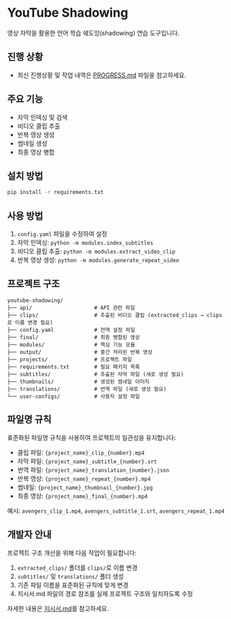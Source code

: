 # YouTube Shadowing

영상 자막을 활용한 언어 학습 쉐도잉(shadowing) 연습 도구입니다.

## 진행 상황

- 최신 진행상황 및 작업 내역은 [PROGRESS.md](PROGRESS.md) 파일을 참고하세요.

## 주요 기능

- 자막 인덱싱 및 검색
- 비디오 클립 추출
- 반복 영상 생성
- 썸네일 생성
- 최종 영상 병합

## 설치 방법

```bash
pip install -r requirements.txt
```

## 사용 방법

1. `config.yaml` 파일을 수정하여 설정
2. 자막 인덱싱: `python -m modules.index_subtitles`
3. 비디오 클립 추출: `python -m modules.extract_video_clip`
4. 반복 영상 생성: `python -m modules.generate_repeat_video`

## 프로젝트 구조

```
youtube-shadowing/
├── api/                    # API 관련 파일
├── clips/                  # 추출된 비디오 클립 (extracted_clips → clips로 이름 변경 필요)
├── config.yaml             # 전역 설정 파일
├── final/                  # 최종 병합된 영상
├── modules/                # 핵심 기능 모듈
├── output/                 # 중간 처리된 반복 영상
├── projects/               # 프로젝트 파일
├── requirements.txt        # 필요 패키지 목록
├── subtitles/              # 추출된 자막 파일 (새로 생성 필요)
├── thumbnails/             # 생성된 썸네일 이미지
├── translations/           # 번역 파일 (새로 생성 필요)
└── user-configs/           # 사용자 설정 파일
```

## 파일명 규칙

표준화된 파일명 규칙을 사용하여 프로젝트의 일관성을 유지합니다:

- 클립 파일: `{project_name}_clip_{number}.mp4`
- 자막 파일: `{project_name}_subtitle_{number}.srt`
- 번역 파일: `{project_name}_translation_{number}.json`
- 반복 영상: `{project_name}_repeat_{number}.mp4`
- 썸네일: `{project_name}_thumbnail_{number}.jpg`
- 최종 영상: `{project_name}_final_{number}.mp4`

예시: `avengers_clip_1.mp4`, `avengers_subtitle_1.srt`, `avengers_repeat_1.mp4`

## 개발자 안내

프로젝트 구조 개선을 위해 다음 작업이 필요합니다:

1. `extracted_clips/` 폴더를 `clips/`로 이름 변경
2. `subtitles/` 및 `translations/` 폴더 생성
3. 기존 파일 이름을 표준화된 규칙에 맞게 변경
4. 지시서.md 파일의 경로 참조를 실제 프로젝트 구조와 일치하도록 수정

자세한 내용은 [지시서.md](지시서.md)를 참고하세요.
